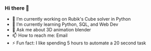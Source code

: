 ### Hi there 👋

<!--
**ArunJayaraman95/ArunJayaraman95** is a ✨ _special_ ✨ repository because its `README.md` (this file) appears on your GitHub profile.
- 👯 I’m looking to collaborate on ...
- 🤔 I’m looking for help with ...
Here are some ideas to get you started:
-->
- 🔭 I’m currently working on Rubik's Cube solver in Python
- 🌱 I’m currently learning Python, SQL, and Web Dev
- 💬 Ask me about 3D animation blender
- 📫 How to reach me: Email
- ⚡ Fun fact: I like spending 5 hours to automate a 20 second task


